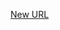 



[New URL](../file-___home_harshil_Desktop_open-source_palisadoes_talawa_lib_models_options_options/)


